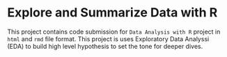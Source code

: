 # Explore and Summarize Data with R

This project contains code submission for `Data Analysis with R` project in `html` and `rmd` file format. This project is uses Exploratory Data Analyssi (EDA) to build high level hypothesis to set the tone for deeper dives. 

